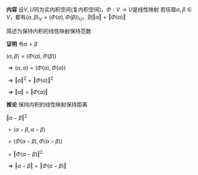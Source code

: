 **内容**
设$V,U$同为实内积空间(复内积空间)，$\Phi:V\to U$是线性映射
若任取$\alpha,\beta\in V$，都有$(\alpha,\beta)_V=(\Phi(\alpha),\Phi(\beta))_U$，则$\Vert\alpha\Vert=\Vert\Phi(\alpha)\Vert$

简述为保持内积的线性映射保持范数

**证明**
令$\alpha=\beta$

$(\alpha,\beta)=(\Phi(\alpha),\Phi(\beta))$

$\Rightarrow(\alpha,\alpha)=(\Phi(\alpha),\Phi(\alpha))$

$\Rightarrow\Vert\alpha\Vert^2=\Vert\Phi(\alpha)\Vert^2$

$\Rightarrow\Vert\alpha\Vert=\Vert\Phi(\alpha)\Vert$

**推论**
保持内积的线性映射保持距离

$\Vert\alpha-\beta\Vert^2$

$=(\alpha-\beta,\alpha-\beta)$

$=(\Phi(\alpha-\beta),\Phi(\alpha-\beta))$

$=\Vert\Phi(\alpha-\beta)\Vert^2$

$\Rightarrow\Vert\alpha-\beta\Vert=\Vert\Phi(\alpha-\beta)\Vert$

